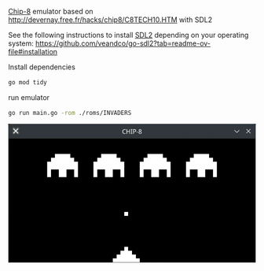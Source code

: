 [Chip-8](https://en.wikipedia.org/wiki/CHIP-8) emulator based on http://devernay.free.fr/hacks/chip8/C8TECH10.HTM with SDL2


See the following instructions to install [SDL2](https://www.libsdl.org/) depending on your operating system: https://github.com/veandco/go-sdl2?tab=readme-ov-file#installation 


Install dependencies
```sh
go mod tidy
```

run emulator
```sh
go run main.go -rom ./roms/INVADERS
```

![screenshoot](./Screenshot_space_invaders.webp)
